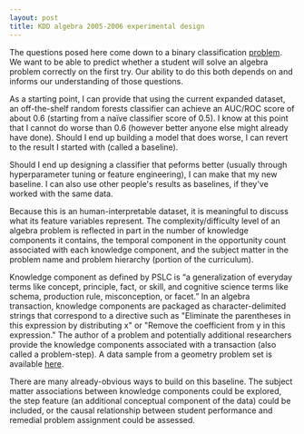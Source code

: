 ```yaml
---
layout: post
title: KDD algebra 2005-2006 experimental design
---
```


The questions posed here come down to a binary classification [problem](https://pslcdatashop.web.cmu.edu/KDDCup/rules.jsp). We want to be able to predict whether a student will solve an algebra problem correctly on the first try. Our ability to do this both depends on and informs our understanding of those questions. 

As a starting point, I can provide that using the current expanded dataset, an off-the-shelf random forests classifier can achieve an AUC/ROC score of about 0.6 (starting from a naïve classifier score of 0.5). I know at this point that I cannot do worse than 0.6 (however better anyone else might already have done). Should I end up building a model that does worse, I can revert to the result I started with (called a baseline). 

Should I end up designing a classifier that peforms better (usually through hyperparameter tuning or feature engineering), I can make that my new baseline. I can also use other people's results as baselines, if they've worked with the same data. 

Because this is an human-interpretable dataset, it is meaningful to discuss what its feature variables represent. The complexity/difficulty level of an algebra problem is reflected in part in the number of knowledge components it contains, the temporal component in the opportunity count associated with each knowledge component, and the subject matter in the problem name and problem hierarchy (portion of the curriculum). 

Knowledge component as defined by PSLC is “a generalization of everyday terms like concept, principle, fact, or skill, and cognitive science terms like schema, production rule, misconception, or facet.” In an algebra transaction, knowledge components are packaged as character-delimited strings that correspond to a directive such as "Eliminate the parentheses in this expression by distributing x" or "Remove the coefficient from y in this expression." The author of a problem and potentially additional researchers provide the knowledge components associated with a transaction (also called a problem-step). A data sample from a geometry problem set is available [here](https://pslcdatashop.web.cmu.edu/KDDCup/rules_data_format.jsp#table-1).

There are many already-obvious ways to build on this baseline. The subject matter associations between knowledge components could be explored, the step feature (an additional conceptual component of the data) could be included, or the causal relationship between student performance and remedial problem assignment could be assessed.



